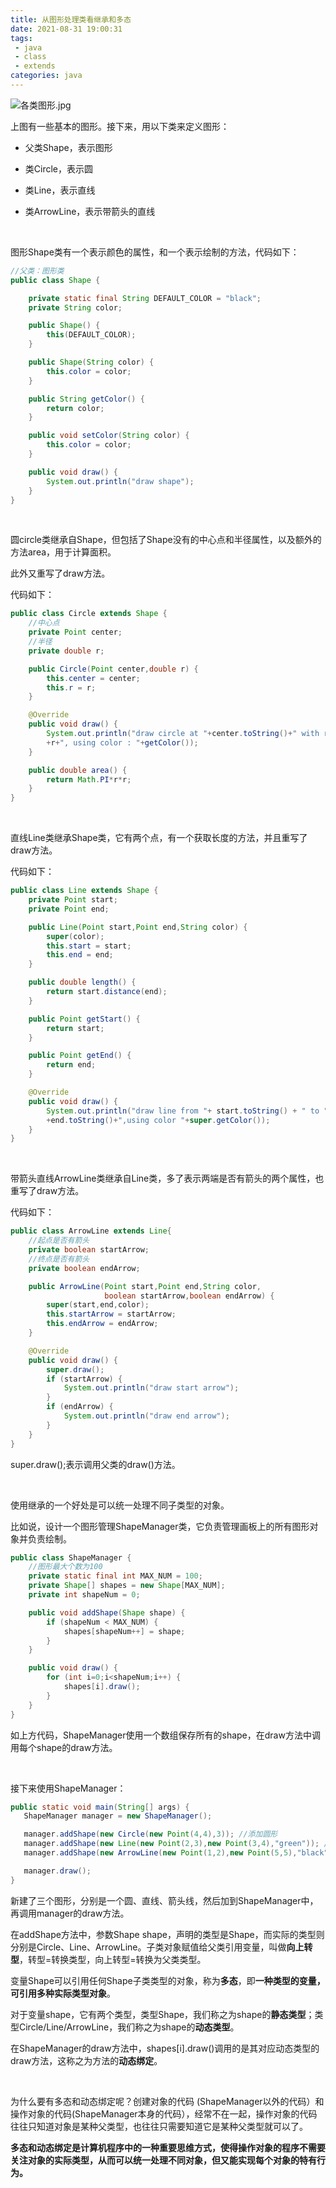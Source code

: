 ```yaml
---
title: 从图形处理类看继承和多态
date: 2021-08-31 19:00:31
tags:
 - java
 - class
 - extends
categories: java
---
```


![各类图形.jpg](https://i.loli.net/2021/08/31/hcLzn9FmegXV2G4.jpg)

上图有一些基本的图形。接下来，用以下类来定义图形：

- 父类Shape，表示图形

- 类Circle，表示圆

- 类Line，表示直线

- 类ArrowLine，表示带箭头的直线

​    

图形Shape类有一个表示颜色的属性，和一个表示绘制的方法，代码如下：

```java
//父类：图形类
public class Shape {

    private static final String DEFAULT_COLOR = "black";
    private String color;

    public Shape() {
        this(DEFAULT_COLOR);
    }

    public Shape(String color) {
        this.color = color;
    }

    public String getColor() {
        return color;
    }

    public void setColor(String color) {
        this.color = color;
    }

    public void draw() {
        System.out.println("draw shape");
    }
}
```

​    

圆circle类继承自Shape，但包括了Shape没有的中心点和半径属性，以及额外的方法area，用于计算面积。

此外又重写了draw方法。

代码如下：

```java
public class Circle extends Shape {
    //中心点
    private Point center;
    //半径
    private double r;

    public Circle(Point center,double r) {
        this.center = center;
        this.r = r;
    }

    @Override
    public void draw() {
        System.out.println("draw circle at "+center.toString()+" with r "
        +r+", using color : "+getColor());
    }

    public double area() {
        return Math.PI*r*r;
    }
}
```

​    

直线Line类继承Shape类，它有两个点，有一个获取长度的方法，并且重写了draw方法。

代码如下：

```java
public class Line extends Shape {
    private Point start;
    private Point end;

    public Line(Point start,Point end,String color) {
        super(color);
        this.start = start;
        this.end = end;
    }

    public double length() {
        return start.distance(end);
    }

    public Point getStart() {
        return start;
    }

    public Point getEnd() {
        return end;
    }

    @Override
    public void draw() {
        System.out.println("draw line from "+ start.toString() + " to "
        +end.toString()+",using color "+super.getColor());
    }
}
```

​    

带箭头直线ArrowLine类继承自Line类，多了表示两端是否有箭头的两个属性，也重写了draw方法。

代码如下：

```java
public class ArrowLine extends Line{
    //起点是否有箭头
    private boolean startArrow;
    //终点是否有箭头
    private boolean endArrow;

    public ArrowLine(Point start,Point end,String color,
                     boolean startArrow,boolean endArrow) {
        super(start,end,color);
        this.startArrow = startArrow;
        this.endArrow = endArrow;
    }

    @Override
    public void draw() {
        super.draw();
        if (startArrow) {
            System.out.println("draw start arrow");
        }
        if (endArrow) {
            System.out.println("draw end arrow");
        }
    }
}
```

super.draw();表示调用父类的draw()方法。

​    

使用继承的一个好处是可以统一处理不同子类型的对象。

比如说，设计一个图形管理ShapeManager类，它负责管理画板上的所有图形对象并负责绘制。

```java
public class ShapeManager {
    //图形最大个数为100
    private static final int MAX_NUM = 100;
    private Shape[] shapes = new Shape[MAX_NUM];
    private int shapeNum = 0;

    public void addShape(Shape shape) {
        if (shapeNum < MAX_NUM) {
            shapes[shapeNum++] = shape;
        }
    }

    public void draw() {
        for (int i=0;i<shapeNum;i++) {
            shapes[i].draw();
        }
    }
}
```

如上方代码，ShapeManager使用一个数组保存所有的shape，在draw方法中调用每个shape的draw方法。

​     

接下来使用ShapeManager：

```java
public static void main(String[] args) {
   ShapeManager manager = new ShapeManager();

   manager.addShape(new Circle(new Point(4,4),3)); //添加圆形
   manager.addShape(new Line(new Point(2,3),new Point(3,4),"green")); //添加直线
   manager.addShape(new ArrowLine(new Point(1,2),new Point(5,5),"black",false,false)); //添加箭头线

   manager.draw();
}
```

新建了三个图形，分别是一个圆、直线、箭头线，然后加到ShapeManager中，再调用manager的draw方法。

在addShape方法中，参数Shape shape，声明的类型是Shape，而实际的类型则分别是Circle、Line、ArrowLine。子类对象赋值给父类引用变量，叫做**向上转型**，转型=转换类型，向上转型=转换为父类类型。

变量Shape可以引用任何Shape子类类型的对象，称为**多态**，即**一种类型的变量，可引用多种实际类型对象**。

对于变量shape，它有两个类型，类型Shape，我们称之为shape的**静态类型**；类型Circle/Line/ArrowLine，我们称之为shape的**动态类型**。

在ShapeManager的draw方法中，shapes[i].draw()调用的是其对应动态类型的draw方法，这称之为方法的**动态绑定**。

​    

为什么要有多态和动态绑定呢？创建对象的代码 (ShapeManager以外的代码）和操作对象的代码(ShapeManager本身的代码），经常不在一起，操作对象的代码往往只知道对象是某种父类型，也往往只需要知道它是某种父类型就可以了。

**多态和动态绑定是计算机程序中的一种重要思维方式，使得操作对象的程序不需要关注对象的实际类型，从而可以统一处理不同对象，但又能实现每个对象的特有行为。**

